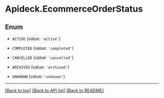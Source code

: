 # Apideck.EcommerceOrderStatus

## Enum


* `ACTIVE` (value: `'active'`)

* `COMPLETED` (value: `'completed'`)

* `CANCELLED` (value: `'cancelled'`)

* `ARCHIVED` (value: `'archived'`)

* `UNKNOWN` (value: `'unknown'`)


---

[[Back to top]](#) [[Back to API list]](../../../../README.md#documentation-for-api-endpoints) [[Back to README]](../../../../README.md)


